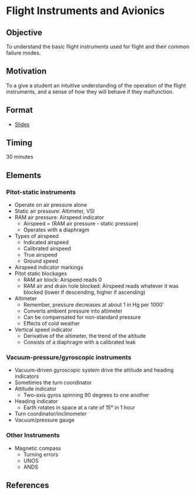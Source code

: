# Flight Instruments and Avionics

## Objective

To understand the basic flight instruments used for flight and their common failure modes.

## Motivation

To a give a student an intuitive understanding of the operation of the flight instruments, and a sense of how they will behave if they malfunction.

## Format

- [Slides](/slides/instruments.pdf)

## Timing

30 minutes

## Elements

### Pitot-static instruments

- Operate on air pressure alone
- Static air pressure: Altimeter, VSI
- RAM air pressure: Airspeed indicator
  - Airspeed = (RAM air pressure - static pressure)
  - Operates with a diaphragm
- Types of airspeed
  - Indicated airspeed
  - Calibrated airspeed
  - True airspeed
  - Ground speed
- Airspeed indicator markings
- Pitot static blockages
  - RAM air block: Airspeed reads 0
  - RAM air and drain hole blocked: Airspeed reads whatever it was blocked (lower if descending, higher if ascending)
- Altimeter
  - Remember, pressure decreases at about 1 in Hg per 1000'
  - Converts ambient pressure into altimeter
  - Can be compensated for non-standard pressure
  - Effects of cold weather
- Vertical speed indicator
  - Derivative of the altimeter, the trend of the altitude
  - Consists of a diaphragm with a calibrated leak

### Vacuum-pressure/gyroscopic instruments

- Vacuum-driven gyroscopic system drive the attitude and heading indicators
- Sometimes the turn coordinator
- Attitude indicator
  - Two-axis gyros spinning 90 degrees to one another
- Heading indicator
  - Earth rotates in space at a rate of 15° in 1 hour
- Turn coordinator/inclinometer
- Vacuum/pressure gauge

### Other Instruments

- Magnetic compass
  - Turning errors
  - UNOS
  - ANDS

## References
